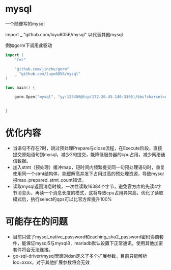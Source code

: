 # mysql
一个随便写的mysql

import _ "github.com/luyu6056/mysql" 以代替其他mysql

例如gorm下调用此驱动
```go
import (
	"fmt"

	"github.com/jinzhu/gorm"
	_ "github.com/luyu6056/mysql"
)

func main() {

	gorm.Open("mysql", "yy:123456@tcp(172.26.45.140:3306)/bbs?charset=utf8")

	
}
```
# 优化内容
* 当语句不存在?时，跳过预处理Prepare与close流程，在Execute阶段，直接提交原始语句到mysql，减少2句提交，能降低服务器的cpu占用，减少网络通信数据。
* 加入stmt（预处理）缓冲map，短时间内频繁提交同一句预处理语句时，重复使用同一个stmt结构体，能缓解高并发下占用过高的预处理资源，导致mysql报max_prepared_stmt_count错误。
* 读取mysql返回消息时候，一次性读取16384个字节，避免官方库的先读4字节消息头，再读一个消息长度的模式，这将导致cpu占用异常高，优化了读取模式后，执行select的qps可以比官方库提升100%

# 可能存在的问题
* 目前只做了mysql_native_password和caching_sha2_password密码协商套件，能保证mysql5与mysql8，mariadb默认设置下正常通讯，使用其他加密套件将会无法连接。
* go-sql-driver/mysql里面对dsn定义了多个扩展参数，目前只能解析loc=xxxx，对于其他扩展参数将会无效
